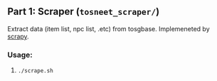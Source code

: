 ## Part 1: Scraper (`tosneet_scraper/`)

Extract data (item list, npc list, .etc) from tosgbase.
Implemeneted by [scrapy](https://scrapy.org/).

### Usage: 
1. `./scrape.sh`